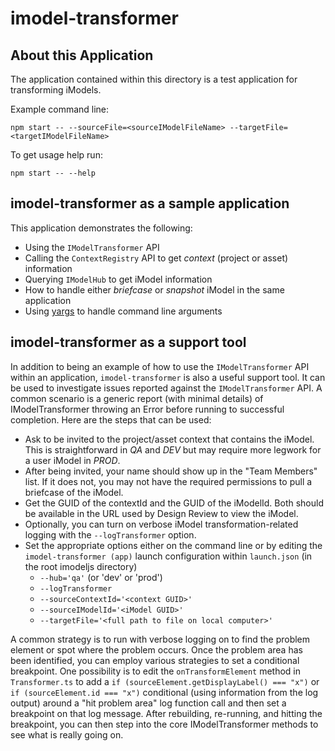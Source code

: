 # imodel-transformer

## About this Application

The application contained within this directory is a test application for transforming iModels.

Example command line:

`npm start -- --sourceFile=<sourceIModelFileName> --targetFile=<targetIModelFileName>`

To get usage help run:

`npm start -- --help`

## imodel-transformer as a sample application

This application demonstrates the following:

- Using the `IModelTransformer` API
- Calling the `ContextRegistry` API to get *context* (project or asset) information
- Querying `IModelHub` to get iModel information
- How to handle either *briefcase* or *snapshot* iModel in the same application
- Using [yargs](http://yargs.js.org/) to handle command line arguments

## imodel-transformer as a support tool

In addition to being an example of how to use the `IModelTransformer` API within an application, `imodel-transformer` is also a useful support tool.
It can be used to investigate issues reported against the `IModelTransformer` API.
A common scenario is a generic report (with minimal details) of IModelTransformer throwing an Error before running to successful completion.
Here are the steps that can be used:

- Ask to be invited to the project/asset context that contains the iModel. This is straightforward in *QA* and *DEV* but may require more legwork for a user iModel in *PROD*.
- After being invited, your name should show up in the "Team Members" list. If it does not, you may not have the required permissions to pull a briefcase of the iModel.
- Get the GUID of the contextId and the GUID of the iModelId. Both should be available in the URL used by Design Review to view the iModel.
- Optionally, you can turn on verbose iModel transformation-related logging with the `--logTransformer` option.
- Set the appropriate options either on the command line or by editing the `imodel-transformer (app)` launch configuration within `launch.json` (in the root imodeljs directory)
  - `--hub='qa'` (or 'dev' or 'prod')
  - `--logTransformer`
  - `--sourceContextId='<context GUID>'`
  - `--sourceIModelId='<iModel GUID>'`
  - `--targetFile='<full path to file on local computer>'`

A common strategy is to run with verbose logging on to find the problem element or spot where the problem occurs.
Once the problem area has been identified, you can employ various strategies to set a conditional breakpoint.
One possibility is to edit the `onTransformElement` method in `Transformer.ts` to add a `if (sourceElement.getDisplayLabel() === "x")` or `if (sourceElement.id === "x")` conditional (using information from the log output) around a "hit problem area" log function call and then set a breakpoint on that log message.
After rebuilding, re-running, and hitting the breakpoint, you can then step into the core IModelTransformer methods to see what is really going on.
